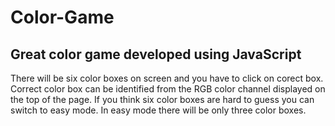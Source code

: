 # Color-Game
## Great color game developed using JavaScript  
There will be six color boxes on screen and you have to click on corect box. Correct color box can be identified from the RGB color channel displayed on the top of the page. If you think six color boxes are hard to guess you can switch to easy mode. In easy mode there will be only three color boxes.
